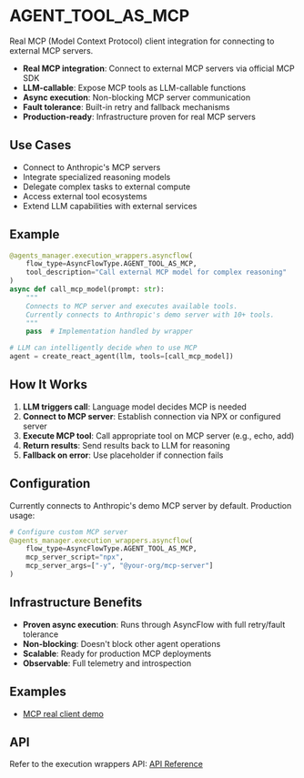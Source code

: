 # AGENT_TOOL_AS_MCP

Real MCP (Model Context Protocol) client integration for connecting to external MCP servers.

- **Real MCP integration**: Connect to external MCP servers via official MCP SDK
- **LLM-callable**: Expose MCP tools as LLM-callable functions
- **Async execution**: Non-blocking MCP server communication
- **Fault tolerance**: Built-in retry and fallback mechanisms
- **Production-ready**: Infrastructure proven for real MCP servers

## Use Cases

- Connect to Anthropic's MCP servers
- Integrate specialized reasoning models
- Delegate complex tasks to external compute
- Access external tool ecosystems
- Extend LLM capabilities with external services

## Example
```python
@agents_manager.execution_wrappers.asyncflow(
    flow_type=AsyncFlowType.AGENT_TOOL_AS_MCP,
    tool_description="Call external MCP model for complex reasoning"
)
async def call_mcp_model(prompt: str):
    """
    Connects to MCP server and executes available tools.
    Currently connects to Anthropic's demo server with 10+ tools.
    """
    pass  # Implementation handled by wrapper

# LLM can intelligently decide when to use MCP
agent = create_react_agent(llm, tools=[call_mcp_model])
```

## How It Works

1. **LLM triggers call**: Language model decides MCP is needed
2. **Connect to MCP server**: Establish connection via NPX or configured server
3. **Execute MCP tool**: Call appropriate tool on MCP server (e.g., echo, add)
4. **Return results**: Send results back to LLM for reasoning
5. **Fallback on error**: Use placeholder if connection fails

## Configuration

Currently connects to Anthropic's demo MCP server by default. Production usage:
```python
# Configure custom MCP server
@agents_manager.execution_wrappers.asyncflow(
    flow_type=AsyncFlowType.AGENT_TOOL_AS_MCP,
    mcp_server_script="npx",
    mcp_server_args=["-y", "@your-org/mcp-server"]
)
```

## Infrastructure Benefits

- **Proven async execution**: Runs through AsyncFlow with full retry/fault tolerance
- **Non-blocking**: Doesn't block other agent operations
- **Scalable**: Ready for production MCP deployments
- **Observable**: Full telemetry and introspection

## Examples

- [MCP real client demo](https://github.com/stride-research/flowgentic/blob/main/examples/langgraph-integration/08-mcp-placeholder-example.py)

## API

Refer to the execution wrappers API: [API Reference](../../api/flowgentic/langGraph/execution_wrappers/)